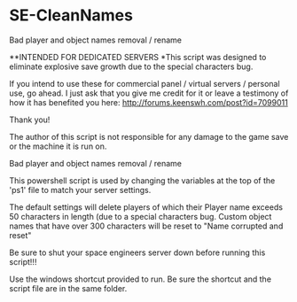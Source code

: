 SE-CleanNames
================

Bad player and object names removal / rename

**INTENDED FOR DEDICATED SERVERS
*This script was designed to eliminate explosive save growth due to the special characters bug.

If you intend to use these for commercial panel / virtual servers / personal use, go ahead. I just ask that you give me credit for it or leave a testimony of how it has benefited you here: http://forums.keenswh.com/post?id=7099011

Thank you!

The author of this script is not responsible for any damage to the game save or the machine it is run on.

Bad player and object names removal / rename

This powershell script is used by changing the variables at the top of the 'ps1' file to match your server settings. 

The default settings will delete players of which their Player name exceeds 50 characters in length (due to a special characters bug. Custom object names that have over 300 characters will be reset to "Name corrupted and reset"

Be sure to shut your space engineers server down before running this script!!!

Use the windows shortcut provided to run. Be sure the shortcut and the script file are in the same folder.
